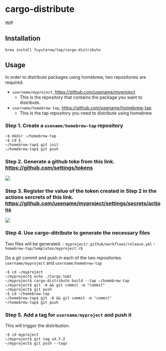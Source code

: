 # cargo-distribute

WIP


## Installation
```
brew install fuyutarow/tap/cargo-distribute
```


## Usage
In order to distribute packages using homebrew, two repositories are required.
- `username/myproject`, https://github.com/usename/myproject
    - This is the repository that contains the package you want to distribute.
- `username/homebrew-tap`,  https://github.com/usename/homebrew-tap
    - This is the tap repository you need to distribute using homebrew


### Step 1. Create a `usename/homebrew-tap` repository
```
~$ mkdir ~/homebrew-tap
~$ cd $_
~/homebrew-tap$ git init
~/homebrew-tap$ git push
```

### Step 2. Generate a github toke from this link. https://github.com/settings/tokens
![](https://raw.githubusercontent.com/fuyutarow/cargo-distribute/alpha/assets/step2.png)


### Step 3.  Register the value of the token created in Step 2 in the actions sercrets of this link. https://github.com/usename/myproject/settings/secrets/actions
![](https://raw.githubusercontent.com/fuyutarow/cargo-distribute/alpha/assets/step3.png)

### Step 4. Use cargo-ditribute to generate the necessary files

Two files will be generated.
    - `myproject/.github/workflows/release.yml`
    - `homebrew-tap/templates/myproject.rb`

Do a git commit and push in each of the two repositories.  `username/myproject` and `username/homebrew-tap`
```
~$ cd ~/myproject
~/myproject$ echo ./Cargo.toml
~/myproject$ cargo-distribute build --tap ~/homebrew-tap
~/myproject$ git -A && git commit -m "commit"
~/myproject$ git push
~$ cd ~/homebrew-tap
~/homebrew-tap$ git -A && git commit -m "commit"
~/homebrew-tap$ git push
```

### Step 5. Add a tag for `username/myproject` and push it

This will trigger the distribution.
```
~$ cd myproject
~/myproject$ git tag vX.Y.Z
~/myproject$ git push --tags
```
